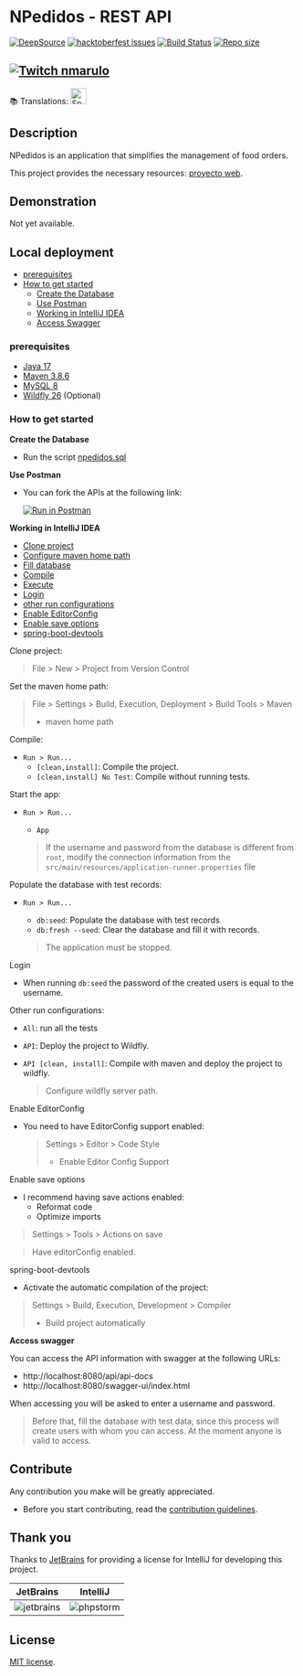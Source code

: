 # NPedidos - REST API

[![DeepSource](https://deepsource.io/gh/npedidos/rest-api.svg/?label=active+issues&show_trend=true&token=Dfu5Zcgrcwn5tDz83zE1QmFe)](https://deepsource.io/gh/npedidos/rest-api/?ref=repository-badge)
[![hacktoberfest issues](https://img.shields.io/github/hacktoberfest/2022/npedidos/rest-api?color=%237259a3&style=flat-square)](https://github.com/npedidos/rest-api/issues?q=is%3Aissue+label%3Ahacktoberfest+is%3Aopen)
[![Build Status](https://img.shields.io/github/workflow/status/npedidos/rest-api/Build%20-%20master?label=Build%20-%20master&style=flat-square)](https://github.com/npedidos/rest-api/actions/workflows/build.yml)
[![Repo size](https://img.shields.io/github/repo-size/npedidos/rest-api?style=flat-square)](https://github.com/npedidos/rest-api)

[![Twitch nmarulo](https://img.shields.io/twitch/status/nmarulo?color=%23A970FF&label=twitch%20nmarulo&style=flat-square)](https://www.twitch.tv/nmarulo)
---
📚 Translations: [<img title="Spanish" alt="Spanish" src="https://cdn.staticaly.com/gh/hjnilsson/country-flags/master/svg/es.svg" width="28">](../README.md)

## Description

NPedidos is an application that simplifies the management of food orders.

This project provides the necessary resources: [proyecto web](https://github.com/npedidos/web).

## Demonstration

Not yet available.

## Local deployment

- [prerequisites](#prerequisites)
- [How to get started](#empezar-a-trabajar)
    - [Create the Database](#create-database)
    - [Use Postman](#using-postman)
    - [Working in IntelliJ IDEA](#working-ingellij)
    - [Access Swagger](#access-swagger)

### prerequisites

* [Java 17](https://jdk.java.net/archive/)
* [Maven 3.8.6](https://maven.apache.org/download.cgi)
* [MySQL 8](https://dev.mysql.com/downloads/mysql/)
* [Wildfly 26](https://www.wildfly.org/downloads/) (Optional)

<a name="empezar-a-trabajar"></a>
### How to get started

<a name="create-database"></a>
**Create the Database**

- Run the script [npedidos.sql](../npedidos.sql)

<a name="using-postman"></a>
**Use Postman**

- You can fork the APIs at the following link:

  [![Run in Postman](https://run.pstmn.io/button.svg)](https://god.gw.postman.com/run-collection/3462094-1245bdc5-f0fc-4a80-b067-33db0095e664?action=collection%2Ffork&collection-url=entityId%3D3462094-1245bdc5-f0fc-4a80-b067-33db0095e664%26entityType%3Dcollection%26workspaceId%3Dfaa3b08b-5495-45eb-a53f-5d832821e4f2#?env%5Bnpedidos%20-%20local%5D=W3sia2V5IjoidXJsIiwidmFsdWUiOiJodHRwOi8vbG9jYWxob3N0OjgwODAvYXBpIiwiZW5hYmxlZCI6dHJ1ZSwidHlwZSI6ImRlZmF1bHQifSx7ImtleSI6InRva2VuIiwidmFsdWUiOiIiLCJlbmFibGVkIjp0cnVlLCJ0eXBlIjoiZGVmYXVsdCJ9XQ==)

<a name="working-ingellij"></a>
**Working in IntelliJ IDEA**

- [Clone project](#clonar-proyecto)
- [Configure maven home path](#maven-home-path)
- [Fill database](#db-seed)
- [Compile](#compile)
- [Execute](#run)
- [Login](#login)
- [other run configurations](#run-configs)
- [Enable EditorConfig](#editor-config)
- [Enable save options](#on-save)
- [spring-boot-devtools](#spring-boot-devtools)

<a name="clonar-proyecto"></a>
Clone project:

> File > New > Project from Version Control

<a name="maven-home-path"></a>
Set the maven home path:

> File > Settings > Build, Execution, Deployment > Build Tools > Maven
> - maven home path

<a name="compile"></a>
Compile:

- `Run > Run...`
    - `[clean,install]`: Compile the project.
    - `[clean,install] No Test`: Compile without running tests.

<a name="run"></a>
Start the app:

- `Run > Run...`
    - `App`

  > If the username and password from the database is different from `root`, modify the connection information
  > from the `src/main/resources/application-runner.properties` file

<a name="db-seed"></a>
Populate the database with test records:

- `Run > Run...`
    - `db:seed`: Populate the database with test records
    - `db:fresh --seed`: Clear the database and fill it with records.

  > The application must be stopped.

<a name="login"></a>
Login

- When running `db:seed` the password of the created users is equal to the username.

<a name="run-configs"></a>
Other run configurations:

- `All`: run all the tests
- `API`: Deploy the project to Wildfly.
- `API [clean, install]`: Compile with maven and deploy the project to wildfly.

  > Configure wildfly server path.

<a name="editor-config"></a>
Enable EditorConfig

- You need to have EditorConfig support enabled:

  > Settings > Editor > Code Style
  > - Enable Editor Config Support

<a name="on-save"></a>
Enable save options

- I recommend having save actions enabled:
    - Reformat code
    - Optimize imports

> Settings > Tools > Actions on save

> Have editorConfig enabled.

<a name="spring-boot-devtools"></a>
spring-boot-devtools

- Activate the automatic compilation of the project:

> Settings > Build, Execution, Development > Compiler
> - Build project automatically

<a name="access-swagger"></a>
**Access swagger**

You can access the API information with swagger at the following URLs:

- http://localhost:8080/api/api-docs
- http://localhost:8080/swagger-ui/index.html

When accessing you will be asked to enter a username and password.

> Before that, fill the database with test data, since this process will create users with whom you can
> access. At the moment anyone is valid to access.

## Contribute

Any contribution you make will be greatly appreciated.

- Before you start contributing, read the [contribution guidelines](../CONTRIBUTING.md).

## Thank you

Thanks to [JetBrains](https://www.jetbrains.com/?from=SoftN%20CMS) for providing a license for IntelliJ for
developing this project.

| JetBrains  | IntelliJ                                                                                  |
| ------------- |-------------------------------------------------------------------------------------------|
| ![jetbrains](https://github.com/npedidos/rest-api/blob/master/img/jetbrains.svg "jetbrains") | ![phpstorm](https://github.com/npedidos/rest-api/blob/master/img/intellij.svg "intellij") |

## License

[MIT license](../LICENSE).
